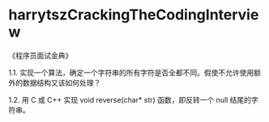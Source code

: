 # harrytszCrackingTheCodingInterview
《程序员面试金典》


1.1. 实现一个算法，确定一个字符串的所有字符是否全都不同。假使不允许使用额外的数据结构又该如何处理？

1.2. 用 C 或 C++ 实现 void reverse(char* str) 函数，即反转一个 null 结尾的字符串。